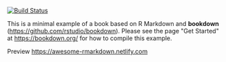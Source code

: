 [![Build Status](https://travis-ci.org/XiangyunHuang/notesdown.svg?branch=feature%2Fstyle)](https://travis-ci.org/XiangyunHuang/notesdown)

This is a minimal example of a book based on R Markdown and **bookdown** (https://github.com/rstudio/bookdown). Please see the page "Get Started" at https://bookdown.org/ for how to compile this example.

Preview <https://awesome-rmarkdown.netlify.com>
